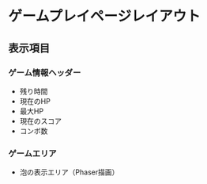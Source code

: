 # ゲームプレイページレイアウト

## 表示項目

### ゲーム情報ヘッダー
- 残り時間
- 現在のHP
- 最大HP
- 現在のスコア
- コンボ数

### ゲームエリア
- 泡の表示エリア（Phaser描画）
